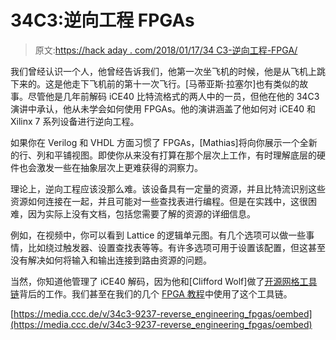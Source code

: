 # 34C3:逆向工程 FPGAs

> 原文:[https://hack aday . com/2018/01/17/34 C3-逆向工程-FPGA/](https://hackaday.com/2018/01/17/34c3-reverse-engineering-fpgas/)

我们曾经认识一个人，他曾经告诉我们，他第一次坐飞机的时候，他是从飞机上跳下来的。这是他走下飞机前的第十一次飞行。[马蒂亚斯·拉塞尔]也有类似的故事。尽管他是几年前解码 iCE40 比特流格式的两人中的一员，但他在他的 34C3 演讲中承认，他从未学会如何使用 FPGAs。他的演讲涵盖了他如何对 iCE40 和 Xilinx 7 系列设备进行逆向工程。

如果你在 Verilog 和 VHDL 方面习惯了 FPGAs，[Mathias]将向你展示一个全新的行、列和平铺视图。即使你从来没有打算在那个层次上工作，有时理解底层的硬件也会激发一些在抽象层次上更难获得的洞察力。

理论上，逆向工程应该没那么难。该设备具有一定量的资源，并且比特流识别这些资源如何连接在一起，并且可能对一些查找表进行编程。但是在实践中，这很困难，因为实际上没有文档，包括您需要了解的资源的详细信息。

例如，在视频中，你可以看到 Lattice 的逻辑单元图。有几个选项可以做一些事情，比如绕过触发器、设置查找表等等。有许多选项可用于设置该配置，但这甚至没有解决如何将输入和输出连接到路由资源的问题。

当然，你知道他管理了 iCE40 解码，因为他和[Clifford Wolf]做了[开源网格工具链](https://hackaday.com/2015/05/29/an-open-source-toolchain-for-ice40-fpgas/)背后的工作。我们甚至在我们的几个 [FPGA 教程](https://hackaday.com/2015/12/17/pwm-on-the-lattice-icestick/)中使用了这个工具链。

[https://media.ccc.de/v/34c3-9237-reverse_engineering_fpgas/oembed](https://media.ccc.de/v/34c3-9237-reverse_engineering_fpgas/oembed)